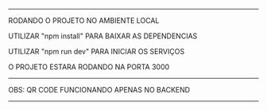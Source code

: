 ----------------------------------------------------------------------

RODANDO O PROJETO NO AMBIENTE LOCAL

UTILIZAR "npm install" PARA BAIXAR AS DEPENDENCIAS

UTILIZAR "npm run dev" PARA INICIAR OS SERVIÇOS

O PROJETO ESTARA RODANDO NA PORTA 3000

----------------------------------------------------------------------

OBS: QR CODE FUNCIONANDO APENAS NO BACKEND

----------------------------------------------------------------------